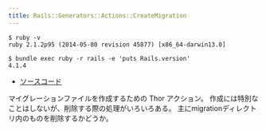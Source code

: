 ```yaml
---
title: Rails::Generators::Actions::CreateMigration
---
```


```
$ ruby -v
ruby 2.1.2p95 (2014-05-80 revision 45877) [x86_64-darwin13.0]
```

```
$ bundle exec ruby -r rails -e 'puts Rails.version'
4.1.4
```

* [ソースコード](https://github.com/rails/rails/blob/v4.2.0.beta1/railties/lib/rails/generators/actions/create_migration.rb)

マイグレーションファイルを作成するための Thor アクション。
作成には特別なことはしないが、削除する際の処理がいろいろある。
主にmigrationディレクトリ内のものを削除するかどうか。
